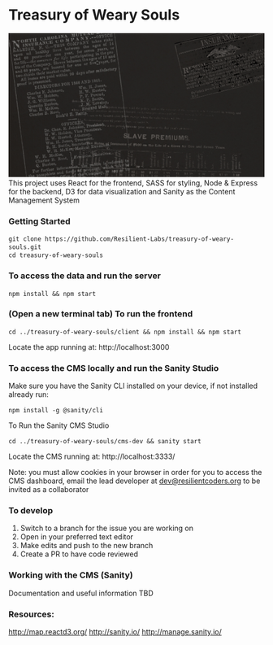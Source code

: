# Treasury of Weary Souls

![App Mock](https://github.com/Resilient-Labs/treasury-of-weary-souls/blob/master/client/src/Intro/img/landing-banner.jpg?raw=true)
This project uses React for the frontend, SASS for styling, Node & Express for the backend, D3 for data visualization and Sanity as the Content Management System

### Getting Started
```
git clone https://github.com/Resilient-Labs/treasury-of-weary-souls.git
cd treasury-of-weary-souls
```

### To access the data and run the server
``` 
npm install && npm start
```

### (Open a new terminal tab) To run the frontend
``` 
cd ../treasury-of-weary-souls/client && npm install && npm start
```
Locate the app running at: http://localhost:3000

### To access the CMS locally and run the Sanity Studio
Make sure you have the Sanity CLI installed on your device, if not installed already run: 
```
npm install -g @sanity/cli
```
To Run the Sanity CMS Studio
```
cd ../treasury-of-weary-souls/cms-dev && sanity start
```
Locate the CMS running at: http://localhost:3333/

Note: you must allow cookies in your browser in order for you to access the CMS dashboard, email the lead developer at dev@resilientcoders.org to be invited as a collaborator

### To develop
1) Switch to a branch for the issue you are working on
2) Open in your preferred text editor
3) Make edits and push to the new branch
4) Create a PR to have code reviewed 

### Working with the CMS (Sanity)
Documentation and useful information TBD

### Resources:
http://map.reactd3.org/
http://sanity.io/
http://manage.sanity.io/
